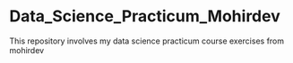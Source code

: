 # Data_Science_Practicum_Mohirdev
This repository involves my data science practicum course exercises from mohirdev
